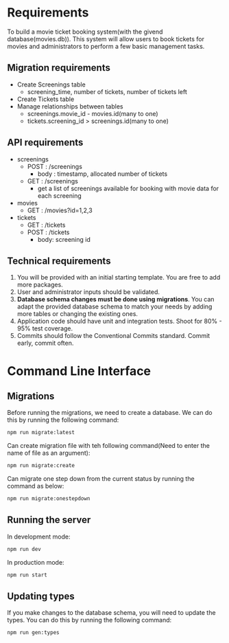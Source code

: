# Requirements

To build a movie ticket booking system(with the givend database(movies.db)). This system will allow users to book tickets for movies and administrators to perform a few basic management tasks.

## Migration requirements

- Create Screenings table
  - screening_time, number of tickets, number of tickets left
- Create Tickets table
- Manage relationships between tables
  - screenings.movie_id - movies.id(many to one)
  - tickets.screening_id > screenings.id(many to one)

## API requirements

- screenings
  - POST : /screenings
    - body : timestamp, allocated number of tickets
  - GET : /screenings
    - get a list of screenings available for booking with movie data for each screening
- movies
  - GET : /movies?id=1,2,3
- tickets
  - GET : /tickets
  - POST : /tickets
    - body: screening id

## Technical requirements

1. You will be provided with an initial starting template. You are free to add more packages.
2. User and administrator inputs should be validated.
3. **Database schema changes must be done using migrations**. You can adapt the provided database schema to match your needs by adding more tables or changing the existing ones.
4. Application code should have unit and integration tests. Shoot for 80% - 95% test coverage.
5. Commits should follow the Conventional Commits standard. Commit early, commit often.

# Command Line Interface

## Migrations

Before running the migrations, we need to create a database. We can do this by running the following command:

```bash
npm run migrate:latest
```

Can create migration file with teh following command(Need to enter the name of file as an argument):

```bash
npm run migrate:create
```

Can migrate one step down from the current status by running the command as below:

```bash
npm run migrate:onestepdown
```

## Running the server

In development mode:

```bash
npm run dev
```

In production mode:

```bash
npm run start
```

## Updating types

If you make changes to the database schema, you will need to update the types. You can do this by running the following command:

```bash
npm run gen:types
```
